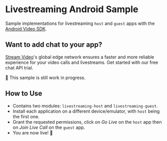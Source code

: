 # Livestreaming Android Sample

Sample implementations for livestreaming `host` and `guest` apps with the [Android Video SDK](https://getstream.io/video/sdk/android/).

## Want to add chat to your app?

[Stream Video](https://getstream.io/Video/)'s global edge network ensures a faster and more reliable experience for your video calls and livestreams. Get started with our free chat API trial.

🚧 This sample is still work in progress.

## How to Use

- Contains two modules: `livestreaming-host` and `livestreaming-guest`.
- Install each application on a different device/emulator, with `host` being the first one.
- Grant the requested permissions, click on _Go Live_ on the `host` app then on _Join Live Call_ on the `guest` app.
- You are now live! 🎥
